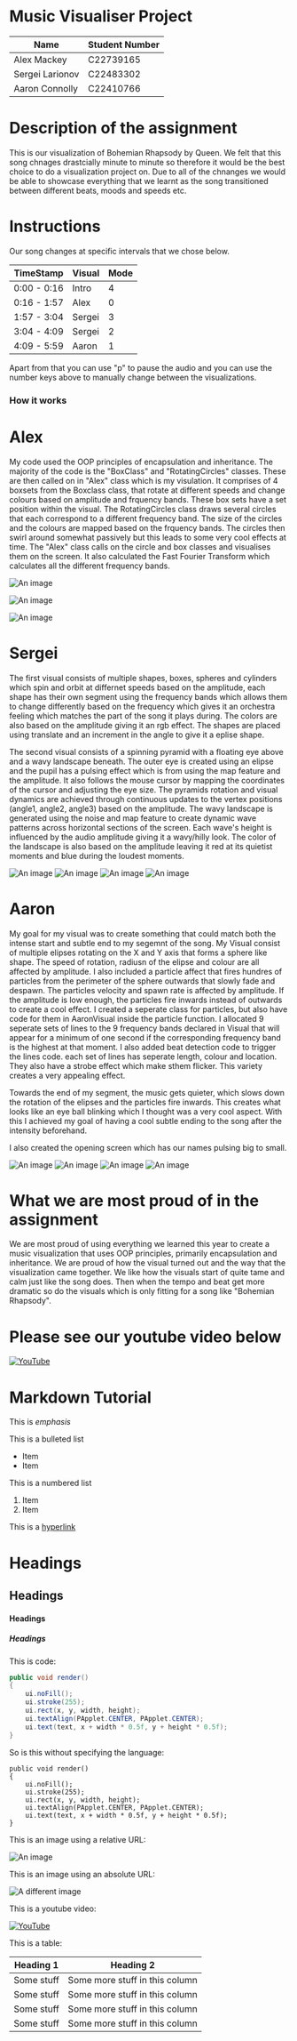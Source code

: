 # Music Visualiser Project

| Name | Student Number |
|-----------|-----------|
| Alex Mackey | C22739165 |
| Sergei Larionov | C22483302 |
| Aaron Connolly | C22410766 |



# Description of the assignment
This is our visualization of Bohemian Rhapsody by Queen. We felt that this song chnages drastcially minute to minute so
therefore it would be the best choice to do a visualization project on. Due to all of the chnanges we would be able to showcase
everything that we learnt as the song transitioned between different beats, moods and speeds etc.

# Instructions
Our song changes at specific intervals that we chose below.

| TimeStamp | Visual | Mode |
|-----------|-----------|-----------|
| 0:00 - 0:16 |Intro | 4 |
| 0:16 - 1:57 | Alex | 0 |
| 1:57 - 3:04 | Sergei | 3 |
| 3:04 - 4:09 | Sergei | 2 |
| 4:09 - 5:59 | Aaron | 1 |

Apart from that you can use "p" to pause the audio and you can use the number keys above to manually change between the visualizations.

### How it works
# Alex
My code used the OOP principles of encapsulation and inheritance. The majority of the code is the "BoxClass" and "RotatingCircles" classes. These are then called on in "Alex" class which is my visulation. It comprises of 4 boxsets from the Boxclass class, that rotate at different speeds and change colours based on amplitude and frquency bands. These box sets have a set position within the visual. The RotatingCircles class draws several circles that each correspond to a different frequency band. The size of the circles and the colours are mapped based on the frquency bands. The circles then swirl around somewhat passively but this leads to some very cool effects at time. The "Alex" class calls on the circle and box classes and visualises them on the screen. It also calculated the Fast Fourier Transform which calculates all the different frequency bands.

![An image](java/data/images/AlexImg1.png)

![An image](java/data/images/AlexImg2.png)

![An image](java/data/images/AlexImg3.png)

# Sergei
The first visual consists of multiple shapes, boxes, spheres and cylinders which spin and orbit at differnet speeds based on the amplitude, each shape has their own segment using the frequency bands which allows them to change differently based on the frequency which gives it an orchestra feeling which matches the part of the song it plays during. The colors are also based on the amplitude giving it an rgb effect. The shapes are placed using translate and an increment in the angle to give it a eplise shape.

The second visual consists of a spinning pyramid with a floating eye above and a wavy landscape beneath. The outer eye is created using an elipse and the pupil has a pulsing effect which is from using the map feature and the amplitude. It also follows the mouse cursor by mapping the coordinates of the cursor and adjusting the eye size. The pyramids rotation and visual dynamics are achieved through continuous updates to the vertex positions (angle1, angle2, angle3) based on the amplitude. The wavy landscape is generated using the noise and map feature to create dynamic wave patterns across horizontal sections of the screen. Each wave's height is influenced by the audio amplitude giving it a wavy/hilly look. The color of the landscape is also based on the amplitude leaving it red at its quietist moments and blue during the loudest moments.

![An image](java/data/images/Serg1.png)
![An image](java/data/images/Serg2.png)
![An image](java/data/images/Serg3.png)
![An image](java/data/images/Serg4.png)

# Aaron
My goal for my visual was to create something that could match both the intense start and subtle end to my segemnt of the song.
My Visual consist of multiple elipses rotating on the X and Y axis that forms a sphere like shape. The speed of rotation, radiusn of the elipse and colour are all affected by amplitude. 
I also included a particle affect that fires hundres of particles from the perimeter of the sphere outwards that slowly fade and despawn. The particles velocity and spawn rate is affected by amplitude. If the amplitude is low enough, the particles fire inwards instead of outwards to create a cool effect. I created a seperate class for particles, but also have code for them in AaronVisual inside the particle function.
I allocated 9 seperate sets of lines to the 9 frequency bands declared in Visual that will appear for a minimum of one second if the corresponding frequency band is the highest at that moment. I also added beat detection code to trigger the lines code. each set of lines has seperate length, colour and location. They also have a strobe effect which make sthem flicker. This variety creates a very appealing effect.

Towards the end of my segment, the music gets quieter, which slows down the rotation of the elipses and the particles fire inwards. This creates what looks like an eye ball blinking which I thought was a very cool aspect. With this I achieved my goal of having a cool subtle ending to the song after the intensity beforehand.

I also created the opening screen which has our names pulsing big to small.

![An image](java/data/images/Aaron1.png)
![An image](java/data/images/Aaron2.png)
![An image](java/data/images/Aaron3.png)
![An image](java/data/images/Aaron4.png)

# What we are most proud of in the assignment
We are most proud of using everything we learned this year to create a music visualization that uses OOP principles, primarily encapsulation and inheritance. We are proud of how the visual turned out and the way that the visualization came together. We like how the visuals start of quite tame and calm just like the song does. Then when the tempo and beat get more dramatic so do the visuals which is only fitting for a song like "Bohemian Rhapsody". 

# Please see our youtube video below
[![YouTube](java/data/images/Youtube.png)](https://www.youtube.com/watch?v=2o4Mb21h-a0&list=WL&index=77)


# Markdown Tutorial

This is *emphasis*

This is a bulleted list

- Item
- Item

This is a numbered list

1. Item
1. Item

This is a [hyperlink](http://bryanduggan.org)

# Headings
## Headings
#### Headings
##### Headings

This is code:

```Java
public void render()
{
	ui.noFill();
	ui.stroke(255);
	ui.rect(x, y, width, height);
	ui.textAlign(PApplet.CENTER, PApplet.CENTER);
	ui.text(text, x + width * 0.5f, y + height * 0.5f);
}
```

So is this without specifying the language:

```
public void render()
{
	ui.noFill();
	ui.stroke(255);
	ui.rect(x, y, width, height);
	ui.textAlign(PApplet.CENTER, PApplet.CENTER);
	ui.text(text, x + width * 0.5f, y + height * 0.5f);
}
```

This is an image using a relative URL:

![An image](images/p8.png)

This is an image using an absolute URL:

![A different image](https://bryanduggandotorg.files.wordpress.com/2019/02/infinite-forms-00045.png?w=595&h=&zoom=2)

This is a youtube video:

[![YouTube](http://img.youtube.com/vi/J2kHSSFA4NU/0.jpg)](https://www.youtube.com/watch?v=J2kHSSFA4NU)

This is a table:

| Heading 1 | Heading 2 |
|-----------|-----------|
|Some stuff | Some more stuff in this column |
|Some stuff | Some more stuff in this column |
|Some stuff | Some more stuff in this column |
|Some stuff | Some more stuff in this column |

